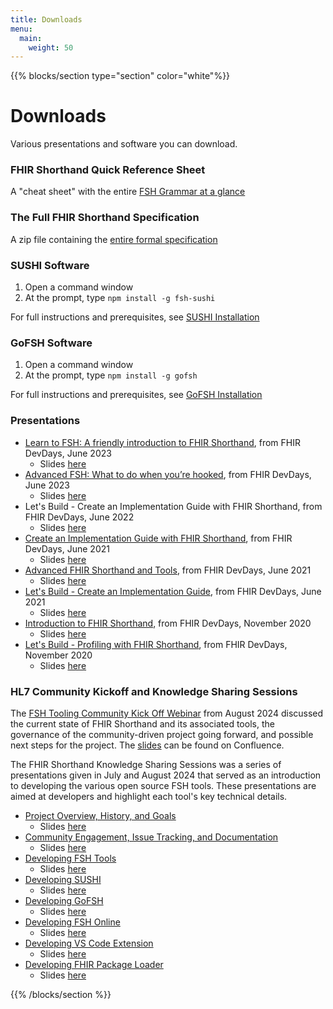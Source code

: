 ```yaml
---
title: Downloads
menu:
  main:
    weight: 50
---
```


{{% blocks/section type="section" color="white"%}}

# Downloads

Various presentations and software you can download.

### FHIR Shorthand Quick Reference Sheet

A "cheat sheet" with the entire [FSH Grammar at a glance](http://hl7.org/fhir/uv/shorthand/FSHQuickReference.pdf)

### The Full FHIR Shorthand Specification

A zip file containing the [entire formal specification](http://hl7.org/fhir/uv/shorthand/full-ig.zip)

### SUSHI Software

1. Open a command window
2. At the prompt, type `npm install -g fsh-sushi`

For full instructions and prerequisites, see [SUSHI Installation](/docs/sushi/installation)

### GoFSH Software

1. Open a command window
2. At the prompt, type `npm install -g gofsh`

For full instructions and prerequisites, see [GoFSH Installation](/docs/gofsh/installation)

### Presentations

* <a href="https://youtu.be/tmtEnjxrCDA">Learn to FSH: A friendly introduction to FHIR Shorthand</a>, from FHIR DevDays, June 2023
  * Slides <a href="230606_MarkKramer_Learn_to_FSH.pdf">here</a>
* <a href="https://youtu.be/u6Btqb0Sz3M">Advanced FSH: What to do when you’re hooked</a>, from FHIR DevDays, June 2023
  * Slides <a href="230609_ChrisMoesel_AdvancedFSH.pdf">here</a>
* Let's Build - Create an Implementation Guide with FHIR Shorthand, from FHIR DevDays, June 2022
  * Slides <a href="220607-ChrisMoesel-CreateAnIGWithFHIRShorthand-Chris-Moesel.pdf">here</a>
* <a href="https://youtu.be/OmcSuAMf20s">Create an Implementation Guide with FHIR Shorthand</a>, from FHIR DevDays, June 2021
  * Slides <a href="20210608_Mark_Kramer_Create_an_IG_with_FSH.pdf">here</a>
* <a href="https://youtu.be/Ohgx5TedLlI">Advanced FHIR Shorthand and Tools</a>, from FHIR DevDays, June 2021
  * Slides <a href="20210610_Chris_Moesel_Advanced_FSH_And_Tools.pdf">here</a>
* <a href="https://youtu.be/0JSp-IOul20">Let's Build - Create an Implementation Guide</a>, from FHIR DevDays, June 2021
  * Slides <a href="20210617_MarkKramer_Lets_Build_Create_an_IG_with_FSH.pdf">here</a>
* <a href="https://youtu.be/RfmqpUA606U">Introduction to FHIR Shorthand</a>, from FHIR DevDays, November 2020
  * Slides <a href="201118_Mark_Kramer_Introduction_To_FHIR_Shorthand.pdf">here</a>
* <a href="https://youtu.be/7yzLzQjict0">Let's Build - Profiling with FHIR Shorthand</a>, from FHIR DevDays, November 2020
  * Slides <a href="201118_Chris_Moesel_Lets_Build_with_FHIR_Shorthand.pdf">here</a>

### HL7 Community Kickoff and Knowledge Sharing Sessions

The [FSH Tooling Community Kick Off Webinar](https://hl7-org.zoom.us/rec/share/E-adnsXQFT2urCZw3ERdM_HMCXl1PSyBsVwX3h-_SZe9D8uC415UObFdrERYEpa1.av4D1wJRJSCOTmCE) from August 2024 discussed the current state of FHIR Shorthand and its associated tools, the governance of the community-driven project going forward, and possible next steps for the project.
The [slides](https://confluence.hl7.org/display/FHIR/FSH+Tooling+Community+Kick+Off+Webinar?preview=/265100106/265100122/FSH%20Tooling%20Community%20Kickoff.pdf) can be found on Confluence.

The FHIR Shorthand Knowledge Sharing Sessions was a series of presentations given in July and August 2024 that served as an introduction to developing the various open source FSH tools.
These presentations are aimed at developers and highlight each tool's key technical details.

* [Project Overview, History, and Goals](https://vimeo.com/984984485/faf9008f4b)
  * Slides [here](https://confluence.hl7.org/display/FHIR/FSH+Knowledge+Sharing+Sessions?preview=/256509612/256184683/KSS%201%20-%20FSH%20Overview%2C%20History%2C%20and%20Goals.pdf)
* [Community Engagement, Issue Tracking, and Documentation](https://vimeo.com/990594107/c35c3f5e43)
  * Slides [here](https://confluence.hl7.org/display/FHIR/FSH+Knowledge+Sharing+Sessions?preview=/256509612/256185999/KSS%202%20-%20FSH%20Community%20Engagement.pdf)
* [Developing FSH Tools](https://vimeo.com/990594228/056b5c075f)
  * Slides [here](https://confluence.hl7.org/display/FHIR/FSH+Knowledge+Sharing+Sessions?preview=/256509612/256514908/KSS%203%20-%20Developing%20FSH%20Tools.pdf)
* [Developing SUSHI](https://vimeo.com/1001309394/2d69558341)
  * Slides [here](https://confluence.hl7.org/display/FHIR/FSH+Knowledge+Sharing+Sessions?preview=/256509612/256517402/KSS%204%20-%20Developing%20SUSHI.pdf)
* [Developing GoFSH](https://vimeo.com/1001309480/f2b262aee7)
  * Slides [here](https://confluence.hl7.org/display/FHIR/FSH+Knowledge+Sharing+Sessions?preview=/256509612/265487253/KSS%205%20-%20Developing%20GoFSH.pdf)
* [Developing FSH Online](https://vimeo.com/1001309534/d2ece04c26)
  * Slides [here](https://confluence.hl7.org/display/FHIR/FSH+Knowledge+Sharing+Sessions?preview=/256509612/265488031/KSS%206%20-%20Developing%20FSH%20Online.pdf)
* [Developing VS Code Extension](https://vimeo.com/1008502402/e0d365dc49)
  * Slides [here](https://confluence.hl7.org/display/FHIR/FSH+Knowledge+Sharing+Sessions?preview=/256509612/265095834/KSS%207%20-%20Developing%20FSH%20VS%20Code%20Extension.pdf)
* [Developing FHIR Package Loader](https://vimeo.com/1008502493/76aba15913)
  * Slides [here](https://confluence.hl7.org/display/FHIR/FSH+Knowledge+Sharing+Sessions?preview=/256509612/265096146/KSS%208%20-%20Developing%20FHIR%20Package%20Loader.pdf)

{{% /blocks/section %}}

